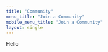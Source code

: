 ```yaml
---
title: "Community"
menu_title: "Join a Community"
mobile_menu_title: "Join a Community"
layout: single
---
```


Hello